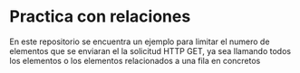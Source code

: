 # Practica con relaciones

En este repositorio se encuentra un ejemplo para limitar el numero de elementos que se enviaran el la solicitud HTTP GET, ya sea llamando todos los elementos o los elementos relacionados a una fila en concretos